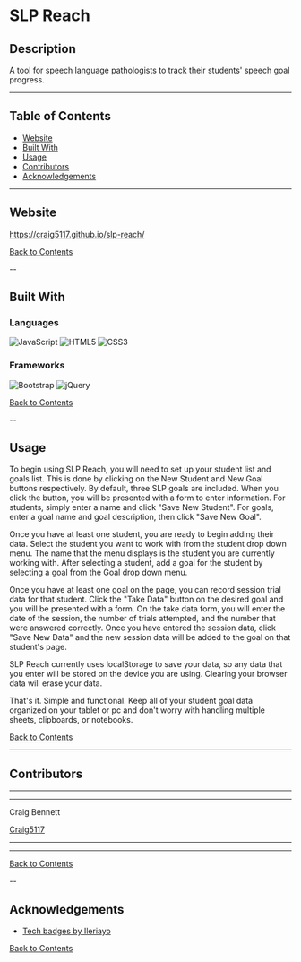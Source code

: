 # SLP Reach
## Description 

A tool for speech language pathologists to track their students' speech goal progress.

---

## Table of Contents 

- [Website](#website)
- [Built With](#built-with)
- [Usage](#usage)
- [Contributors](#contributors)
- [Acknowledgements](#acknowledgements)


---

## Website

https://craig5117.github.io/slp-reach/

[Back to Contents](#table-of-contents)

--

## Built With

### Languages

![JavaScript](https://img.shields.io/badge/javascript%20-%23323330.svg?&style=for-the-badge&logo=javascript&logoColor=%23F7DF1E)
![HTML5](https://img.shields.io/badge/html5%20-%23E34F26.svg?&style=for-the-badge&logo=html5&logoColor=white)
![CSS3](https://img.shields.io/badge/css3%20-%231572B6.svg?&style=for-the-badge&logo=css3&logoColor=white)

### Frameworks

![Bootstrap](https://img.shields.io/badge/bootstrap%20-%23563D7C.svg?&style=for-the-badge&logo=bootstrap&logoColor=white)
![jQuery](https://img.shields.io/badge/jquery%20-%230769AD.svg?&style=for-the-badge&logo=jquery&logoColor=white)

[Back to Contents](#table-of-contents)

--

## Usage

To begin using SLP Reach, you will need to set up your student list and goals list. This is done by clicking on the New Student and New Goal buttons respectively. By default, three SLP goals are included. When you click the button, you will be presented with a form to enter information. For students, simply enter a name and click "Save New Student". For goals, enter a goal name and goal description, then click "Save New Goal". 

Once you have at least one student, you are ready to begin adding their data. Select the student you want to work with from the student drop down menu. The name that the menu displays is the student you are currently working with. After selecting a student, add a goal for the student by selecting a goal from the Goal drop down menu. 

Once you have at least one goal on the page, you can record session trial data for that student. Click the "Take Data" button on the desired goal and you will be presented with a form. On the take data form, you will enter the date of the session, the number of trials attempted, and the number that were answered correctly. Once you have entered the session data, click "Save New Data" and the new session data will be added to the goal on that student's page. 

SLP Reach currently uses localStorage to save your data, so any data that you enter will be stored on the device you are using. Clearing your browser data will erase your data. 

That's it. Simple and functional. Keep all of your student goal data organized on your tablet or pc and don't worry with handling multiple sheets, clipboards, or notebooks.

[Back to Contents](#table-of-contents)
  
---

## Contributors

---
---
    
Craig Bennett
    
[Craig5117](https://github.com/Craig5117)

---
---

[Back to Contents](#table-of-contents)

--

## Acknowledgements

- [Tech badges by Ileriayo](https://github.com/Ileriayo/markdown-badges)

[Back to Contents](#table-of-contents)